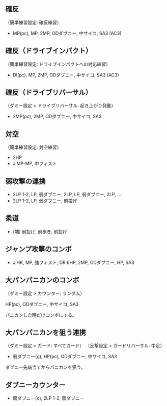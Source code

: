 ## 確反

（簡単練習設定: 確反練習）

- MP(pc), MP, 2MP, ODダブニー, 中サイコ, SA3 (AC3)

## 確反（ドライブインパクト）

（簡単練習設定: ドライブインパクトへの対応練習）

- DI(pc), MP, 2MP, ODダブニー, 中サイコ, SA3 (AC3)

## 確反（ドライブリバーサル）

（ダミー設定 > ドライブリバーサル: 起き上がり発動）

- 2MP(pc), 2MP, ODダブニー, 中サイコ, SA3

## 対空

（簡単練習設定: 対空練習）

- 2HP
- J.MP-MP, 中フィスト

## 弱攻撃の連携

- 2LP 1-2, LP, 弱ダブニー, 2LP, LP, 弱ダブニー, 2LP, ...
- 2LP 1-2, LP, 弱ダブニー, 前投げ

## 柔道

- (端) 前投げ, 前歩き, 前投げ

## ジャンプ攻撃のコンボ

- J.HK, MP, 強フィスト; DR 6HP, 2MP, ODダブニー, HP, SA3

## 大パンパニカンのコンボ

（ダミー設定 > カウンター: ランダム）

HP(pc), ODダブニー, 中サイコ, SA3

パニカンした時だけコンボにする。

## 大パンパニカンを狙う連携

（ダミー設定 > ガード: すべてガード）
（反撃設定 > ガードリバーサル: 中足）

- 弱ダブニー(g), HP(pc), ODダブニー, 中サイコ, SA3

ダブニー先端当てからパニカンを狙う。

## ダブニーカウンター

- 弱ダブニー(c), 2LP 1-2, 弱ダブニー
